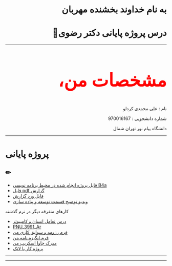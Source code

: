 <h1 dir="rtl" >به نام خداوند بخشنده مهربان</h1>
<h1 dir="rtl" >درس پروژه پایانی دکتر رضوی📌</h1>
<h4 dir="rtl">

</h4>
<hr>
<h2 dir="rtl" style="color:red;font-family:tahoma; font-size:4em;">مشخصات من، 📝</h2>
<p dir="rtl">نام : علی محمدی کردلو</p>
<p dir="rtl"></p>
<p dir="rtl">شماره دانشجویی : 970016167</p>
<p dir="rtl">دانشگاه پیام نور تهران شمال</p>
<hr>

# پروژه پایانی



## ✏

 
- [فایل پروژه انجام شده در محیط برنامه نویسی B4a](https://github.com/alimohammady/PNU_3991_AR/blob/9c73c7896c5df19a637d609ab62c9228f25e1bd7/Project%20Source.rar)
- [فایل pdf گزارش](https://github.com/alimohammady/PNU_3991_AR/blob/9c73c7896c5df19a637d609ab62c9228f25e1bd7/Final%20project%20Report.pdf)
- [فایل ورد گزارش](https://github.com/alimohammady/PNU_3991_AR/blob/9c73c7896c5df19a637d609ab62c9228f25e1bd7/Final%20project%20Report.docx)
- [ویدیو توضیح قسمت توسعه و پیاده سازی](https://www.aparat.com/v/eKPCU)


کارهای متفرقه دیگر در ترم گذشته 
- [درس تعامل انسان و کامپیوتر ](https://github.com/alimohammady/cv1)
- [PNU_3991_Ar](https://github.com/alimohammady/PNU_3991_AR)
- [فرم رزومه و سوابق کاری من](https://alimohammady.github.io/cv1/) 
- [فرم انگیزه نامه من](https://github.com/alimohammady/cv1/blob/main/sop.pdf)
- [مدرک جاوا اسکریپ من](https://github.com/alimohammady/cv1/blob/main/Js.jpg)
- [پروژه کار با لاتک ](https://github.com/alimohammady/PNU_3991_AR/blob/main/ali%20-%20mohammadi%20-%20latext.zip)
------------------








 

------------------
<!--
## روز و ساعت ارائه دروس با استاد رضوی🕧

<table style="width:100%">
  <tr>
    <th >16-18</th>
    <th >14-16</th>
    <th >12-14</th>
    <th>10-12</th>
    <th>8-10</th>
    <th>روز</th>
   </tr>
  <tr>
    <th ></th>
    <th ><a </a></th>
    <th ><a></a></th>
    <th></th>
    <th></th>
    <th>شنبه</th>
  </tr>
   <tr>
    <th ></th>
    <th ></th>
    <th></th>
    <th></th>
    <th ></th>
    <th>یک شنبه</th>
  </tr>
   <tr>
     <th ><a </a> </th>
     <th ><a </a>تعامل انسان با کامپیوتر</th>
     <th><a </a></th>
     <th><a </a></th>
    <th ></th>   
    <th>دوشنبه</th>
  </tr>
   <tr>
    <th ></th>
    <th ></th>
    <th></th>
    <th></th>
    <th ></th>
    <th>سه شنبه</th>
  </tr>
   <tr>
    <th ></th>
    <th ></th>
    <th></th>
    <th></th>
     <th ><a </a></th>
    <th>چهارشنبه</th>
  </tr>
   <tr>
    <th ></th>
     <th ><a  </a></th>
     <th ><a </a></th>
     <th><a  </a></th>
    <th><a </a></th>
    <th>پنج شنبه</th>
  </tr>
</table>


-->


















